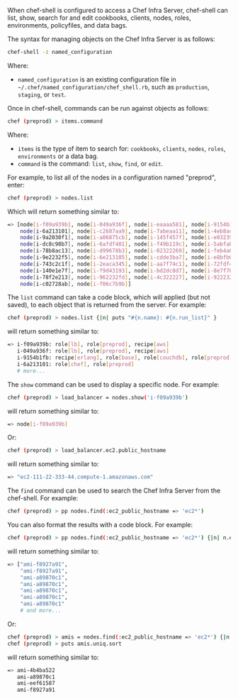 When chef-shell is configured to access a Chef Infra Server, chef-shell
can list, show, search for and edit cookbooks, clients, nodes, roles,
environments, policyfiles, and data bags.

The syntax for managing objects on the Chef Infra Server is as follows:

```bash
chef-shell -z named_configuration
```

Where:

- `named_configuration` is an existing configuration file in
    `~/.chef/named_configuration/chef_shell.rb`, such as `production`,
    `staging`, or `test`.

Once in chef-shell, commands can be run against objects as follows:

```bash
chef (preprod) > items.command
```

Where:

- `items` is the type of item to search for: `cookbooks`, `clients`,
    `nodes`, `roles`, `environments` or a data bag.
- `command` is the command: `list`, `show`, `find`, or `edit`.

For example, to list all of the nodes in a configuration named
"preprod", enter:

```bash
chef (preprod) > nodes.list
```

Which will return something similar to:

```bash
=> [node[i-f09a939b], node[i-049a936f], node[i-eaaaa581], node[i-9154b1fb],
    node[i-6a213101], node[i-c2687aa9], node[i-7abeaa11], node[i-4eb8ac25],
    node[i-9a2030f1], node[i-a06875cb], node[i-145f457f], node[i-e032398b],
    node[i-dc8c98b7], node[i-6afdf401], node[i-f49b119c], node[i-5abfab31],
    node[i-78b8ac13], node[i-d99678b3], node[i-02322269], node[i-feb4a695],
    node[i-9e2232f5], node[i-6e213105], node[i-cdde3ba7], node[i-e8bfb083],
    node[i-743c2c1f], node[i-2eaca345], node[i-aa7f74c1], node[i-72fdf419],
    node[i-140e1e7f], node[i-f9d43193], node[i-bd2dc8d7], node[i-8e7f70e5],
    node[i-78f2e213], node[i-962232fd], node[i-4c322227], node[i-922232f9],
    node[i-c02728ab], node[i-f06c7b9b]]
```

The `list` command can take a code block, which will applied (but not
saved), to each object that is returned from the server. For example:

```bash
chef (preprod) > nodes.list {|n| puts "#{n.name}: #{n.run_list}" }
```

will return something similar to:

```bash
=> i-f09a939b: role[lb], role[preprod], recipe[aws]
   i-049a936f: role[lb], role[preprod], recipe[aws]
   i-9154b1fb: recipe[erlang], role[base], role[couchdb], role[preprod],
   i-6a213101: role[chef], role[preprod]
   # more...
```

The `show` command can be used to display a specific node. For example:

```bash
chef (preprod) > load_balancer = nodes.show('i-f09a939b')
```

will return something similar to:

```bash
=> node[i-f09a939b]
```

Or:

```bash
chef (preprod) > load_balancer.ec2.public_hostname
```

will return something similar to:

```bash
=> "ec2-111-22-333-44.compute-1.amazonaws.com"
```

The `find` command can be used to search the Chef Infra Server from the
chef-shell. For example:

```bash
chef (preprod) > pp nodes.find(:ec2_public_hostname => 'ec2*')
```

You can also format the results with a code block. For example:

```bash
chef (preprod) > pp nodes.find(:ec2_public_hostname => 'ec2*') {|n| n.ec2.ami_id } and nil
```

will return something similar to:

```bash
=> ["ami-f8927a91",
    "ami-f8927a91",
    "ami-a89870c1",
    "ami-a89870c1",
    "ami-a89870c1",
    "ami-a89870c1",
    "ami-a89870c1"
    # and more...
```

Or:

```bash
chef (preprod) > amis = nodes.find(:ec2_public_hostname => 'ec2*') {|n| n.ec2.ami_id }
chef (preprod) > puts amis.uniq.sort
```

will return something similar to:

```bash
=> ami-4b4ba522
   ami-a89870c1
   ami-eef61587
   ami-f8927a91
```
